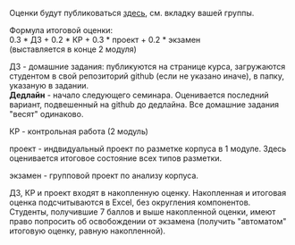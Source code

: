 Оценки будут публиковаться [здесь](https://docs.google.com/spreadsheets/d/1FXWlUswvJPkJQn3kYLzIIylI-mJ00ZYFlP9RooAA890/edit?usp=sharing), см. вкладку вашей группы.

Формула итоговой оценки:  
0.3 * ДЗ + 0.2 * КР + 0.3 * проект + 0.2 * экзамен  
(выставляется в конце 2 модуля)  

ДЗ - домашние задания: публикуются на странице курса, загружаются студентом в свой репозиторий github (если не указано иначе), в папку, указаную в задании.  
**Дедлайн** - начало следующего семинара. Оценивается последний вариант, подвешенный на github до дедлайна. Все домашние задания "весят" одинаково.     

КР - контрольная работа (2 модуль)  

проект - индвидуальный проект по разметке корпуса в 1 модуле. Здесь оценивается итоговое состояние всех типов разметки.  

экзамен - групповой проект по анализу корпуса.  

ДЗ, КР и проект входят в накопленную оценку. Накопленная и итоговая оценка подсчитываются в Excel, без округления компонентов. Студенты, получившие 7 баллов 
и выше накопленной оценки, имеют право попросить об освобождении от экзамена (получить "автоматом" итоговую оценку, равную накопленной).  

